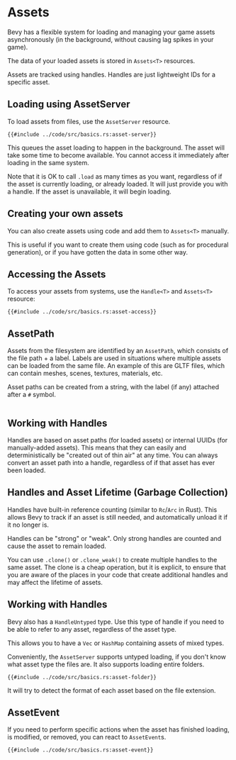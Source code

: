 # Assets

Bevy has a flexible system for loading and managing your game assets
asynchronously (in the background, without causing lag spikes in your game).

The data of your loaded assets is stored in `Assets<T>` resources.

Assets are tracked using handles. Handles are just lightweight IDs for a specific asset.

## Loading using AssetServer

To load assets from files, use the `AssetServer` resource.

```rust,no_run,noplayground
{{#include ../code/src/basics.rs:asset-server}}
```

This queues the asset loading to happen in the background. The asset will take
some time to become available. You cannot access it immediately after loading in
the same system.

Note that it is OK to call `.load` as many times as you want, regardless of if
the asset is currently loading, or already loaded. It will just provide you with
a handle. If the asset is unavailable, it will begin loading.

## Creating your own assets

You can also create assets using code and add them to `Assets<T>` manually.

This is useful if you want to create them using code (such as for procedural
generation), or if you have gotten the data in some other way.

## Accessing the Assets

To access your assets from systems, use the `Handle<T>` and `Assets<T>` resource:

```rust,no_run,noplayground
{{#include ../code/src/basics.rs:asset-access}}
```

## AssetPath

Assets from the filesystem are identified by an `AssetPath`, which consists of
the file path + a label. Labels are used in situations where multiple assets can
be loaded from the same file. An example of this are GLTF files, which can
contain meshes, scenes, textures, materials, etc.

Asset paths can be created from a string, with the label (if any) attached after a `#` symbol.

```rust,no_run,noplayground
```

## Working with Handles

Handles are based on asset paths (for loaded assets) or internal UUIDs (for
manually-added assets). This means that they can easily and deterministically be
"created out of thin air" at any time. You can always convert an asset path into
a handle, regardless of if that asset has ever been loaded.

## Handles and Asset Lifetime (Garbage Collection)

Handles have built-in reference counting (similar to `Rc`/`Arc` in Rust). This
allows Bevy to track if an asset is still needed, and automatically unload it
if it no longer is.

Handles can be "strong" or "weak". Only strong handles are counted and cause the
asset to remain loaded.

You can use `.clone()` or `.clone_weak()` to create multiple handles to the same
asset. The clone is a cheap operation, but it is explicit, to ensure that you
are aware of the places in your code that create additional handles and may
affect the lifetime of assets.

## Working with Handles

Bevy also has a `HandleUntyped` type. Use this type of handle if you need to
be able to refer to any asset, regardless of the asset type.

This allows you to have a `Vec` or `HashMap` containing assets of mixed types.

Conveniently, the `AssetServer` supports untyped loading, if you don't know
what asset type the files are. It also supports loading entire folders.

```rust,no_run,noplayground
{{#include ../code/src/basics.rs:asset-folder}}
```

It will try to detect the format of each asset based on the file extension.


## AssetEvent

If you need to perform specific actions when the asset has finished loading, is
modified, or removed, you can react to `AssetEvent`s.

```rust,no_run,noplayground
{{#include ../code/src/basics.rs:asset-event}}
```
